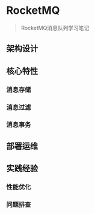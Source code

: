 # RocketMQ

> RocketMQ消息队列学习笔记

## 架构设计

## 核心特性

### 消息存储

### 消息过滤

### 消息事务

## 部署运维

## 实践经验

### 性能优化

### 问题排查